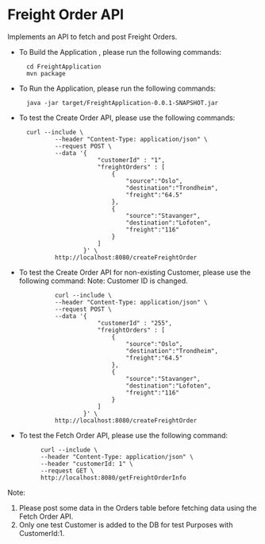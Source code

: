 # Freight Order API
Implements an API to fetch and post Freight Orders.


* To Build the Application , please run the following commands:

        cd FreightApplication
        mvn package

* To Run the Application, please run the following commands:

        java -jar target/FreightApplication-0.0.1-SNAPSHOT.jar
        
* To test the Create Order API, please use the following commands:

        curl --include \
                --header "Content-Type: application/json" \
                --request POST \
                --data '{
                        	"customerId" : "1",	
                        	"freightOrders" : [
                        		{
                        			"source":"Oslo",
                        			"destination":"Trondheim",
                        			"freight":"64.5"
                        		},
                        		{
                        			"source":"Stavanger",
                        			"destination":"Lofoten",
                        			"freight":"116"
                        		}
                        	]
                        }' \
                http://localhost:8080/createFreightOrder
                
* To test the Create Order API for non-existing Customer, please use the following command:
 Note: Customer ID is changed. 
 
                curl --include \
                --header "Content-Type: application/json" \
                --request POST \
                --data '{
                        	"customerId" : "255",	
                        	"freightOrders" : [
                        		{
                        			"source":"Oslo",
                        			"destination":"Trondheim",
                        			"freight":"64.5"
                        		},
                        		{
                        			"source":"Stavanger",
                        			"destination":"Lofoten",
                        			"freight":"116"
                        		}
                        	]
                        }' \
                http://localhost:8080/createFreightOrder

* To test the Fetch Order API, please use the following command:

            curl --include \
            --header "Content-Type: application/json" \
            --header "customerId: 1" \
            --request GET \
            http://localhost:8080/getFreightOrderInfo
            
Note: 
1. Please post some data in the Orders table before fetching data using the Fetch Order API.
2. Only one test Customer is added to the DB for test Purposes with CustomerId:1.     
            

